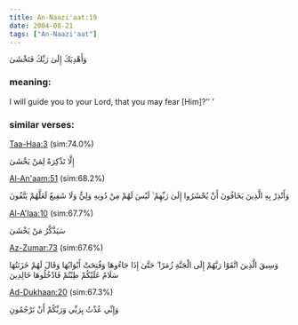 ```yaml
---
title: An-Naazi'aat:19
date: 2004-08-21
tags: ["An-Naazi'aat"]
---
```

وَأَهْدِيَكَ إِلَىٰ رَبِّكَ فَتَخْشَىٰ
### meaning: 
I will guide you to your Lord, that you may fear [Him]?’’ ’
### similar verses: 

[Taa-Haa:3](/20/3) (sim:74.0%)

إِلَّا تَذْكِرَةً لِمَنْ يَخْشَىٰ

[Al-An'aam:51](/6/51) (sim:68.2%)

وَأَنْذِرْ بِهِ الَّذِينَ يَخَافُونَ أَنْ يُحْشَرُوا إِلَىٰ رَبِّهِمْ ۙ لَيْسَ لَهُمْ مِنْ دُونِهِ وَلِيٌّ وَلَا شَفِيعٌ لَعَلَّهُمْ يَتَّقُونَ

[Al-A'laa:10](/87/10) (sim:67.7%)

سَيَذَّكَّرُ مَنْ يَخْشَىٰ

[Az-Zumar:73](/39/73) (sim:67.6%)

وَسِيقَ الَّذِينَ اتَّقَوْا رَبَّهُمْ إِلَى الْجَنَّةِ زُمَرًا ۖ حَتَّىٰ إِذَا جَاءُوهَا وَفُتِحَتْ أَبْوَابُهَا وَقَالَ لَهُمْ خَزَنَتُهَا سَلَامٌ عَلَيْكُمْ طِبْتُمْ فَادْخُلُوهَا خَالِدِينَ

[Ad-Dukhaan:20](/44/20) (sim:67.3%)

وَإِنِّي عُذْتُ بِرَبِّي وَرَبِّكُمْ أَنْ تَرْجُمُونِ
